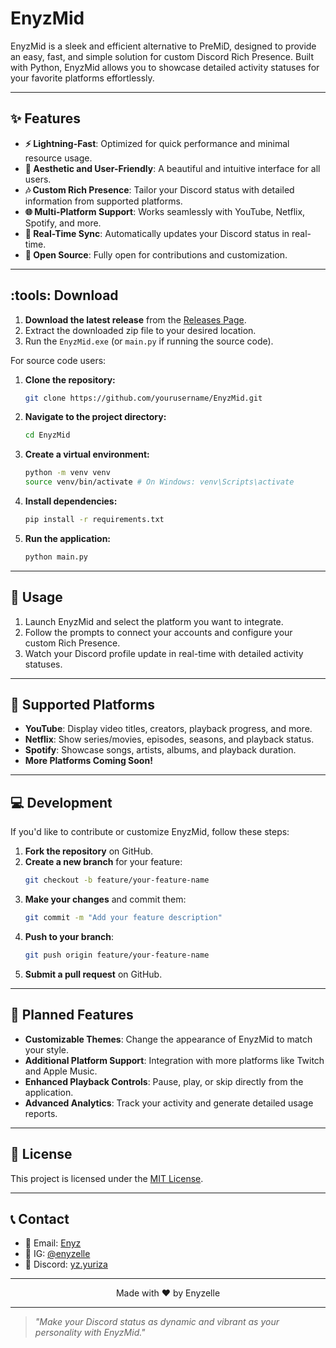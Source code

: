 # EnyzMid

EnyzMid is a sleek and efficient alternative to PreMiD, designed to provide an easy, fast, and simple solution for custom Discord Rich Presence. Built with Python, EnyzMid allows you to showcase detailed activity statuses for your favorite platforms effortlessly.

---

## ✨ Features
- **⚡ Lightning-Fast**: Optimized for quick performance and minimal resource usage.
- **🎨 Aesthetic and User-Friendly**: A beautiful and intuitive interface for all users.
- **🎶 Custom Rich Presence**: Tailor your Discord status with detailed information from supported platforms.
- **🌐 Multi-Platform Support**: Works seamlessly with YouTube, Netflix, Spotify, and more.
- **🔄 Real-Time Sync**: Automatically updates your Discord status in real-time.
- **📜 Open Source**: Fully open for contributions and customization.

---

## :tools: Download
1. **Download the latest release** from the [Releases Page](https://github.com/yourusername/EnyzMid/releases).
2. Extract the downloaded zip file to your desired location.
3. Run the `EnyzMid.exe` (or `main.py` if running the source code).

For source code users:

1. **Clone the repository:**
   ```bash
   git clone https://github.com/yourusername/EnyzMid.git
   ```
2. **Navigate to the project directory:**
   ```bash
   cd EnyzMid
   ```
3. **Create a virtual environment:**
   ```bash
   python -m venv venv
   source venv/bin/activate # On Windows: venv\Scripts\activate
   ```
4. **Install dependencies:**
   ```bash
   pip install -r requirements.txt
   ```
5. **Run the application:**
   ```bash
   python main.py
   ```

---

## 📖 Usage
1. Launch EnyzMid and select the platform you want to integrate.
2. Follow the prompts to connect your accounts and configure your custom Rich Presence.
3. Watch your Discord profile update in real-time with detailed activity statuses.

---

## 🌟 Supported Platforms
- **YouTube**: Display video titles, creators, playback progress, and more.
- **Netflix**: Show series/movies, episodes, seasons, and playback status.
- **Spotify**: Showcase songs, artists, albums, and playback duration.
- **More Platforms Coming Soon!**

---

## 💻 Development
If you'd like to contribute or customize EnyzMid, follow these steps:
1. **Fork the repository** on GitHub.
2. **Create a new branch** for your feature:
   ```bash
   git checkout -b feature/your-feature-name
   ```
3. **Make your changes** and commit them:
   ```bash
   git commit -m "Add your feature description"
   ```
4. **Push to your branch**:
   ```bash
   git push origin feature/your-feature-name
   ```
5. **Submit a pull request** on GitHub.

---

## 🎨 Planned Features
- **Customizable Themes**: Change the appearance of EnyzMid to match your style.
- **Additional Platform Support**: Integration with more platforms like Twitch and Apple Music.
- **Enhanced Playback Controls**: Pause, play, or skip directly from the application.
- **Advanced Analytics**: Track your activity and generate detailed usage reports.

---

## 📄 License
This project is licensed under the [MIT License](LICENSE).

---

## 📞 Contact
- 📧 Email: [Enyz](enyz.contact@gmail.com)
- 📸 IG: [@enyzelle](https://instagram.com/enyzelle)
- 🤝 Discord: [yz.yuriza](https://discord.com/users/1317482100290752604)

---

<div align="center">
  Made with ❤️ by Enyzelle
</div>

---

> _"Make your Discord status as dynamic and vibrant as your personality with EnyzMid."_
